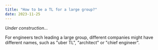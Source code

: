 ```yaml
---
title: "How to be a TL for a large group?"
date: 2023-11-25
---
```


*Under construction...*

For engineers tech leading a large group, different companies might have different names, such as "uber TL", "architect" or "chief engineer". 
